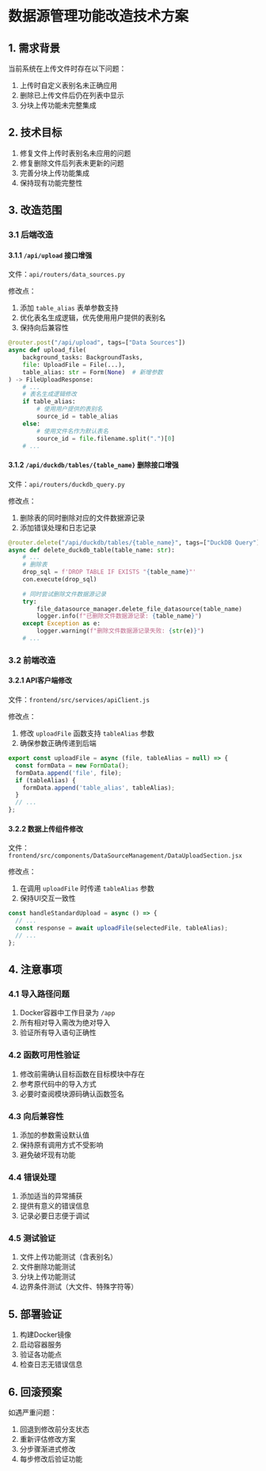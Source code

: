 # 数据源管理功能改造技术方案

## 1. 需求背景

当前系统在上传文件时存在以下问题：
1. 上传时自定义表别名未正确应用
2. 删除已上传文件后仍在列表中显示
3. 分块上传功能未完整集成

## 2. 技术目标

1. 修复文件上传时表别名未应用的问题
2. 修复删除文件后列表未更新的问题
3. 完善分块上传功能集成
4. 保持现有功能完整性

## 3. 改造范围

### 3.1 后端改造

#### 3.1.1 `/api/upload` 接口增强
文件：`api/routers/data_sources.py`

修改点：
1. 添加 `table_alias` 表单参数支持
2. 优化表名生成逻辑，优先使用用户提供的表别名
3. 保持向后兼容性

```python
@router.post("/api/upload", tags=["Data Sources"])
async def upload_file(
    background_tasks: BackgroundTasks, 
    file: UploadFile = File(...), 
    table_alias: str = Form(None)  # 新增参数
) -> FileUploadResponse:
    # ...
    # 表名生成逻辑修改
    if table_alias:
        # 使用用户提供的表别名
        source_id = table_alias
    else:
        # 使用文件名作为默认表名
        source_id = file.filename.split(".")[0]
    # ...
```

#### 3.1.2 `/api/duckdb/tables/{table_name}` 删除接口增强
文件：`api/routers/duckdb_query.py`

修改点：
1. 删除表的同时删除对应的文件数据源记录
2. 添加错误处理和日志记录

```python
@router.delete("/api/duckdb/tables/{table_name}", tags=["DuckDB Query"])
async def delete_duckdb_table(table_name: str):
    # ...
    # 删除表
    drop_sql = f'DROP TABLE IF EXISTS "{table_name}"'
    con.execute(drop_sql)
    
    # 同时尝试删除文件数据源记录
    try:
        file_datasource_manager.delete_file_datasource(table_name)
        logger.info(f"已删除文件数据源记录: {table_name}")
    except Exception as e:
        logger.warning(f"删除文件数据源记录失败: {str(e)}")
    # ...
```

### 3.2 前端改造

#### 3.2.1 API客户端修改
文件：`frontend/src/services/apiClient.js`

修改点：
1. 修改 `uploadFile` 函数支持 `tableAlias` 参数
2. 确保参数正确传递到后端

```javascript
export const uploadFile = async (file, tableAlias = null) => {
  const formData = new FormData();
  formData.append('file', file);
  if (tableAlias) {
    formData.append('table_alias', tableAlias);
  }
  // ...
};
```

#### 3.2.2 数据上传组件修改
文件：`frontend/src/components/DataSourceManagement/DataUploadSection.jsx`

修改点：
1. 在调用 `uploadFile` 时传递 `tableAlias` 参数
2. 保持UI交互一致性

```javascript
const handleStandardUpload = async () => {
  // ...
  const response = await uploadFile(selectedFile, tableAlias);
  // ...
};
```

## 4. 注意事项

### 4.1 导入路径问题
1. Docker容器中工作目录为 `/app`
2. 所有相对导入需改为绝对导入
3. 验证所有导入语句正确性

### 4.2 函数可用性验证
1. 修改前需确认目标函数在目标模块中存在
2. 参考原代码中的导入方式
3. 必要时查阅模块源码确认函数签名

### 4.3 向后兼容性
1. 添加的参数需设默认值
2. 保持原有调用方式不受影响
3. 避免破坏现有功能

### 4.4 错误处理
1. 添加适当的异常捕获
2. 提供有意义的错误信息
3. 记录必要日志便于调试

### 4.5 测试验证
1. 文件上传功能测试（含表别名）
2. 文件删除功能测试
3. 分块上传功能测试
4. 边界条件测试（大文件、特殊字符等）

## 5. 部署验证

1. 构建Docker镜像
2. 启动容器服务
3. 验证各功能点
4. 检查日志无错误信息

## 6. 回滚预案

如遇严重问题：
1. 回退到修改前分支状态
2. 重新评估修改方案
3. 分步骤渐进式修改
4. 每步修改后验证功能